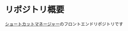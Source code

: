 # リポジトリ概要
[ショートカットマネージャー](https://github.com/gostachan/shortcuts-main?tab=readme-ov-file)のフロントエンドリポジトリです  

